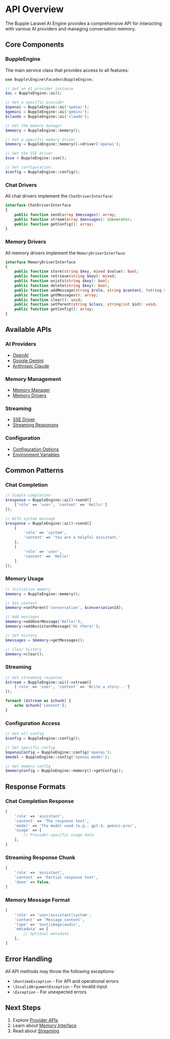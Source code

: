 # API Overview

The Bupple Laravel AI Engine provides a comprehensive API for interacting with various AI providers and managing conversation memory.

## Core Components

### BuppleEngine

The main service class that provides access to all features:

```php
use Bupple\Engine\Facades\BuppleEngine;

// Get an AI provider instance
$ai = BuppleEngine::ai();

// Get a specific provider
$openai = BuppleEngine::ai('openai');
$gemini = BuppleEngine::ai('gemini');
$claude = BuppleEngine::ai('claude');

// Get the memory manager
$memory = BuppleEngine::memory();

// Get a specific memory driver
$memory = BuppleEngine::memory()->driver('openai');

// Get the SSE driver
$sse = BuppleEngine::sse();

// Get configuration
$config = BuppleEngine::config();
```

### Chat Drivers

All chat drivers implement the `ChatDriverInterface`:

```php
interface ChatDriverInterface
{
    public function send(array $messages): array;
    public function stream(array $messages): \Generator;
    public function getConfig(): array;
}
```

### Memory Drivers

All memory drivers implement the `MemoryDriverInterface`:

```php
interface MemoryDriverInterface
{
    public function store(string $key, mixed $value): bool;
    public function retrieve(string $key): mixed;
    public function exists(string $key): bool;
    public function delete(string $key): bool;
    public function addMessage(string $role, string $content, ?string $type = 'text', array $metadata = [], ?string $messageId = null): void;
    public function getMessages(): array;
    public function clear(): void;
    public function setParent(string $class, string|int $id): void;
    public function getConfig(): array;
}
```

## Available APIs

### AI Providers
- [OpenAI](providers/openai)
- [Google Gemini](providers/gemini)
- [Anthropic Claude](providers/claude)

### Memory Management
- [Memory Manager](interfaces/memory-interface)
- [Memory Drivers](interfaces/memory-drivers)

### Streaming
- [SSE Driver](interfaces/sse-interface)
- [Streaming Responses](interfaces/streaming)

### Configuration
- [Configuration Options](interfaces/configuration)
- [Environment Variables](interfaces/environment)

## Common Patterns

### Chat Completion

```php
// Simple completion
$response = BuppleEngine::ai()->send([
    ['role' => 'user', 'content' => 'Hello!']
]);

// With system message
$response = BuppleEngine::ai()->send([
    [
        'role' => 'system',
        'content' => 'You are a helpful assistant.'
    ],
    [
        'role' => 'user',
        'content' => 'Hello!'
    ]
]);
```

### Memory Usage

```php
// Initialize memory
$memory = BuppleEngine::memory();

// Set context
$memory->setParent('conversation', $conversationId);

// Add messages
$memory->addUserMessage('Hello!');
$memory->addAssistantMessage('Hi there!');

// Get history
$messages = $memory->getMessages();

// Clear history
$memory->clear();
```

### Streaming

```php
// Get streaming response
$stream = BuppleEngine::ai()->stream([
    ['role' => 'user', 'content' => 'Write a story...']
]);

foreach ($stream as $chunk) {
    echo $chunk['content'];
}
```

### Configuration Access

```php
// Get all config
$config = BuppleEngine::config();

// Get specific config
$openaiConfig = BuppleEngine::config('openai');
$model = BuppleEngine::config('openai.model');

// Get memory config
$memoryConfig = BuppleEngine::memory()->getConfig();
```

## Response Formats

### Chat Completion Response

```php
[
    'role' => 'assistant',
    'content' => 'The response text',
    'model' => 'The model used (e.g., gpt-4, gemini-pro)',
    'usage' => [
        // Provider-specific usage data
    ],
]
```

### Streaming Response Chunk

```php
[
    'role' => 'assistant',
    'content' => 'Partial response text',
    'done' => false,
]
```

### Memory Message Format

```php
[
    'role' => 'user|assistant|system',
    'content' => 'Message content',
    'type' => 'text|image|audio',
    'metadata' => [
        // Optional metadata
    ],
]
```

## Error Handling

All API methods may throw the following exceptions:

- `\RuntimeException` - For API and operational errors
- `\InvalidArgumentException` - For invalid input
- `\Exception` - For unexpected errors

## Next Steps

1. Explore [Provider APIs](providers/openai)
2. Learn about [Memory Interface](interfaces/memory-interface)
3. Read about [Streaming](interfaces/streaming)
